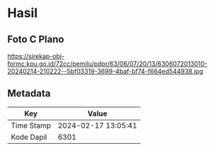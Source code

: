 # Hasil

## Foto C Plano

https://sirekap-obj-formc.kpu.go.id/72cc/pemilu/pdpr/63/06/07/20/13/6306072013010-20240214-210222--5bf03319-3699-4baf-bf74-f664ed544938.jpg


## Metadata

| Key        | Value               |
| ---------- | ------------------- |
| Time Stamp | 2024-02-17 13:05:41 |
| Kode Dapil | 6301                |



